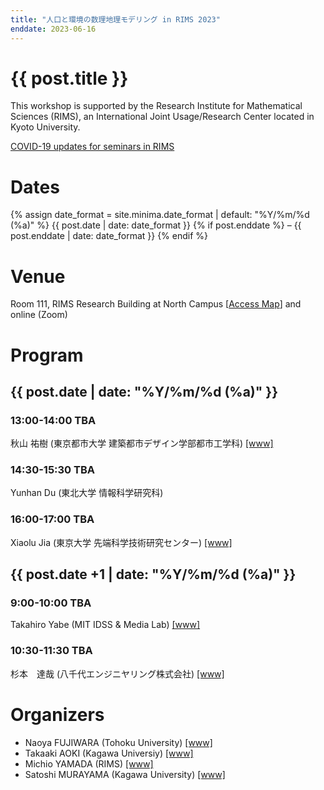 ```yaml
---
title: "人口と環境の数理地理モデリング in RIMS 2023"
enddate: 2023-06-16
---
```


# {{ post.title }}


This workshop is supported by the Research Institute for Mathematical Sciences (RIMS), an International Joint Usage/Research Center located in Kyoto University.

[COVID-19 updates for seminars in RIMS](https://www.kurims.kyoto-u.ac.jp/kyoten/ja/covid-19.html)


# Dates
{% assign date_format = site.minima.date_format | default: "%Y/%m/%d (%a)" %}
      {{ post.date | date: date_format }}
      {% if post.enddate %}
      &ndash; {{ post.enddate | date: date_format  }}
      {% endif %}

# Venue
Room 111, RIMS Research Building at North Campus [[Access Map](https://www.kurims.kyoto-u.ac.jp/kyoten/en/access.html)]
and online (Zoom) 

# Program
## {{ post.date | date: "%Y/%m/%d (%a)" }}

### 13:00-14:00 TBA
秋山 祐樹 (東京都市大学 建築都市デザイン学部都市工学科) [[www]](https://akiyama-lab.jp/yuki/)

### 14:30-15:30 TBA
Yunhan Du (東北大学 情報科学研究科) 

### 16:00-17:00 TBA
Xiaolu Jia (東京大学 先端科学技術研究センター) [[www]](https://www.u-tokyo.ac.jp/focus/en/people/k0001_03542.html)

## {{ post.date +1 | date: "%Y/%m/%d (%a)" }}
### 9:00-10:00 TBA
Takahiro Yabe (MIT IDSS & Media Lab) [[www]](https://www.takayabe.net/)

### 10:30-11:30 TBA
杉本　達哉 (八千代エンジニヤリング株式会社) [[www]](http://www.yachiyo-eng.co.jp/)


# Organizers
- Naoya FUJIWARA (Tohoku University) [[www]](https://www.is.tohoku.ac.jp/jp/laboratory/list_dept/c10.html)
- Takaaki AOKI (Kagawa Universiy) [[www]](http://www.ed.kagawa-u.ac.jp/~aoki/)
- Michio YAMADA (RIMS) [[www]](http://www.kurims.kyoto-u.ac.jp/en/list/YAMADA,%20Michio.html)
- Satoshi MURAYAMA (Kagawa University) [[www]](http://researchmap.jp/read0188434/?lang=en)

<!-- 
# Group Photos
![groupphoto]({{ site.baseurl }}/assets/groupphoto-2022.jpg) >